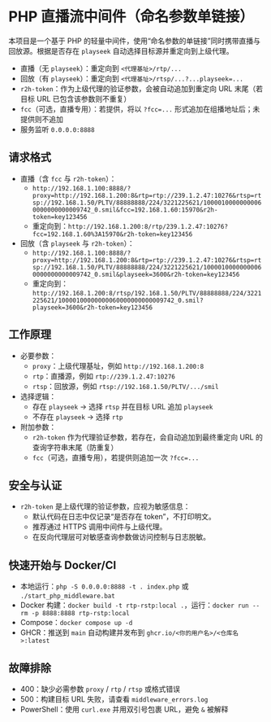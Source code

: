 # PHP 直播流中间件（命名参数单链接）

本项目是一个基于 PHP 的轻量中间件，使用“命名参数的单链接”同时携带直播与回放源。根据是否存在 `playseek` 自动选择目标源并重定向到上级代理。

- 直播（无 `playseek`）：重定向到 `<代理基址>/rtp/...`
- 回放（有 `playseek`）：重定向到 `<代理基址>/rtsp/...?...playseek=...`
- `r2h-token`：作为上级代理的验证参数，会被自动追加到重定向 URL 末尾（若目标 URL 已包含该参数则不重复）
- `fcc`（可选，直播专用）：若提供，将以 `?fcc=...` 形式追加在组播地址后；未提供则不追加
- 服务监听 `0.0.0.0:8888`

## 请求格式
- 直播（含 `fcc` 与 `r2h-token`）：
  - `http://192.168.1.100:8888/?proxy=http://192.168.1.200:8&rtp=rtp://239.1.2.47:10276&rtsp=rtsp://192.168.1.50/PLTV/88888888/224/3221225621/10000100000000060000000000009742_0.smil&fcc=192.168.1.60:15970&r2h-token=key123456`
  - 重定向到：`http://192.168.1.200:8/rtp/239.1.2.47:10276?fcc=192.168.1.60%3A15970&r2h-token=key123456`
- 回放（含 `playseek` 与 `r2h-token`）：
  - `http://192.168.1.100:8888/?proxy=http://192.168.1.200:8&rtp=rtp://239.1.2.47:10276&rtsp=rtsp://192.168.1.50/PLTV/88888888/224/3221225621/10000100000000060000000000009742_0.smil&playseek=3600&r2h-token=key123456`
  - 重定向到：`http://192.168.1.200:8/rtsp/192.168.1.50/PLTV/88888888/224/3221225621/10000100000000060000000000009742_0.smil?playseek=3600&r2h-token=key123456`

## 工作原理
- 必要参数：
  - `proxy`：上级代理基址，例如 `http://192.168.1.200:8`
  - `rtp`：直播源，例如 `rtp://239.1.2.47:10276`
  - `rtsp`：回放源，例如 `rtsp://192.168.1.50/PLTV/.../smil`
- 选择逻辑：
  - 存在 `playseek` → 选择 `rtsp` 并在目标 URL 追加 `playseek`
  - 不存在 `playseek` → 选择 `rtp`
- 附加参数：
  - `r2h-token` 作为代理验证参数，若存在，会自动追加到最终重定向 URL 的查询字符串末尾（防重复）
  - `fcc`（可选，直播专用），若提供则追加一次 `?fcc=...`

## 安全与认证
- `r2h-token` 是上级代理的验证参数，应视为敏感信息：
  - 默认代码在日志中仅记录“是否存在 token”，不打印明文。
  - 推荐通过 HTTPS 调用中间件与上级代理。
  - 在反向代理层可对敏感查询参数做访问控制与日志脱敏。

## 快速开始与 Docker/CI
- 本地运行：`php -S 0.0.0.0:8888 -t . index.php` 或 `./start_php_middleware.bat`
- Docker 构建：`docker build -t rtp-rstp:local .`，运行：`docker run --rm -p 8888:8888 rtp-rstp:local`
- Compose：`docker compose up -d`
- GHCR：推送到 `main` 自动构建并发布到 `ghcr.io/<你的用户名>/<仓库名>:latest`

## 故障排除
- 400：缺少必需参数 `proxy` / `rtp` / `rtsp` 或格式错误
- 500：构建目标 URL 失败，请查看 `middleware_errors.log`
- PowerShell：使用 `curl.exe` 并用双引号包裹 URL，避免 `&` 被解释